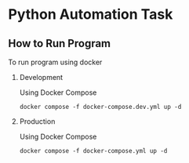 # Python Automation Task

## How to Run Program


To run program using docker

1. Development

    Using Docker Compose

    ```
    docker compose -f docker-compose.dev.yml up -d
    ``` 

2. Production

    Using Docker Compose

    ```
    docker compose -f docker-compose.yml up -d
    ``` 